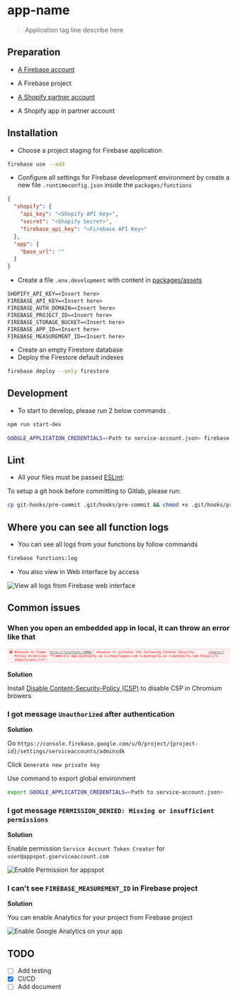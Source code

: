 # app-name

> Application tag line describe here

## Preparation

* [A Firebase account](https://firebase.google.com/)

* A Firebase project

* [A Shopify partner account](https://www.shopify.com/partners)

* A Shopify app in partner account

## Installation

* Choose a project staging for Firebase application

```bash
firebase use --add
```

* Configure all settings for Firebase development environment by create a new file `.runtimeconfig.json` inside the `packages/functions`

```json
{
  "shopify": {
    "api_key": "<Shopify API Key>",
    "secret": "<Shopify Secret>",
    "firebase_api_key": "<Firebase API Key>"
  },
  "app": {
    "base_url": ""
  }
}
```

* Create a file `.env.development` with content in [packages/assets](/packages/assets)

```dotenv
SHOPIFY_API_KEY=<Insert here>
FIREBASE_API_KEY=<Insert here>
FIREBASE_AUTH_DOMAIN=<Insert here>
FIREBASE_PROJECT_ID=<Insert here>
FIREBASE_STORAGE_BUCKET=<Insert here>
FIREBASE_APP_ID=<Insert here>
FIREBASE_MEASUREMENT_ID=<Insert here>
```

* Create an empty Firestore database
* Deploy the Firestore default indexes
```bash
firebase deploy --only firestore
```

## Development

* To start to develop, please run 2 below commands

```bash
npm run start-dev
```

```bash
GOOGLE_APPLICATION_CREDENTIALS=<Path to service-account.json> firebase serve
```

## Lint

* All your files must be passed [ESLint](https://eslint.org/):

To setup a git hook before committing to Gitlab, please run:

```bash
cp git-hooks/pre-commit .git/hooks/pre-commit && chmod +x .git/hooks/pre-commit
```

## Where you can see all function logs

* You can see all logs from your functions by follow commands

```bash
firebase functions:log
```

* You also view in Web interface by access

![View all logs from Firebase web interface](https://i.imgur.com/SLYqnhS.png)

## Common issues

### When you open an embedded app in local, it can throw an error like that

![Content Security Policy Error](https://raw.githubusercontent.com/baorv/faster-shopify-dev/master/screenshot.png)

**Solution**

Install [Disable Content-Security-Policy (CSP)](https://chrome.google.com/webstore/detail/disable-content-security/ieelmcmcagommplceebfedjlakkhpden) to disable CSP in Chromium browers

### I got message `Unauthorized` after authentication

**Solution**

Go `https://console.firebase.google.com/u/0/project/{project-id}/settings/serviceaccounts/adminsdk`

Click `Generate new private key`

Use command to export global environment

```bash
export GOOGLE_APPLICATION_CREDENTIALS=<Path to service-account.json>
```

### I got message `PERMISSION_DENIED: Missing or insufficient permissions`

**Solution**

Enable permission `Service Account Token Creator` for `user@appspot.gserviceaccount.com`

![Enable Permission for appspot](https://firebasestorage.googleapis.com/v0/b/pdf-invoice-4717c.appspot.com/o/images%2Fdev-docs%2Fiam_enable_jwt_creator.png?alt=media&token=ea1a3c08-64e2-4519-a6fc-81620249dbbd)

### I can't see `FIREBASE_MEASUREMENT_ID` in Firebase project

**Solution**

You can enable Analytics for your project from Firebase project

![Enable Google Analytics on your app](https://firebasestorage.googleapis.com/v0/b/avada-development.appspot.com/o/images%2Fscreenshots%2Fenable_analytics.png?alt=media&token=559669e1-65d5-4e7b-b2dd-ce82517a262e)

## TODO

- [ ] Add testing
- [x] CI/CD
- [ ] Add document
